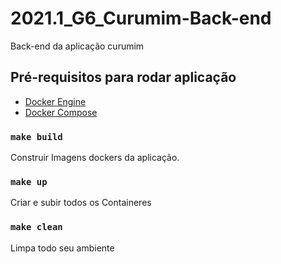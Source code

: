 # 2021.1_G6_Curumim-Back-end

Back-end da aplicação curumim

## Pré-requisitos para rodar aplicação

- [Docker Engine](https://docs.docker.com/engine/install/)
- [Docker Compose](https://docs.docker.com/compose/install/)

### `make build`

Construir Imagens dockers da aplicação.

### `make up`

Criar e subir todos os Containeres

### `make clean`

Limpa todo seu ambiente

